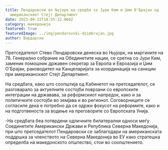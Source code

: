 ```yaml
---
title: Пендаровски во Њујорк на средба со Јури Ким и Џим O'Брајан од
  американскиот Стејт Департмент
date: 2023-09-22T18:55:12.066Z
category: македонија
featured: true
featuredImage: ../img/pendarovski-dzimbrajan.jpg
author: Вардарски
---
```

<!--StartFragment-->

Претседателот Стево Пендаровски денеска во Њујорк, на маргините на 78. Генерално собрание на Обединетите нации, се сретна со Јури Ким, заменик помошник државен секретар за Европа и Евроазија и Џим O'Брајан, раководител на Канцеларијата за координација на санкции при американскиот Стејт Департмент.



<!--EndFragment--><!--StartFragment-->

На средбата, како што соопштија од Кабинетот на претседателот, се разговарало за актуелните состојби поврзани со европските интеграции на државава, за реформскиот напредок, како и за политичките состојби во земјава и во регионот. Соговорниците се согласиле дека е потребно да се одржи фокусот на реформите, како и на подготвеноста за водење на преговорите со Европската Унија.

<!--EndFragment--><!--StartFragment-->

\-На средбата беа потврдени одличните билатерални односи меѓу Соединетите Американски Држави и Република Северна Македонија, при што претседателот Пендаровски се заблагодари на американската поддршка за членството на Северна Македонија во ЕУ како стратешка определба на македонското општество, стои во соопштението. 



<!--EndFragment-->